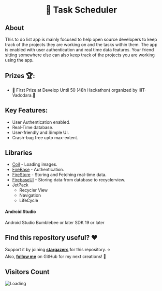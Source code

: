 <h1 align="center"> 🚀 Task Scheduler</h1>

## About
This to do list app is mainly focused to help open source developers to keep track of the projects they are working on and the tasks within them. The app is enabled with user authentication and real time data features. Your friend sitting somewhere else can also keep track of the projects you are working using the app. 

## Prizes :trophy::
- :tada: First Prize at Develop Until 50 (48h Hackathon) organized by IIIT-Vadodara.🤩

## Key Features:
- User Authentication enabled.
- Real-Time database.
- User-friendly and Simple UI.
- Crash-bug free upto max-extent.

## Libraries
- [Coil](https://github.com/coil-kt/coil) - Loading images.
- [FireBase](https://firebase.google.com/) - Authentication.
- [FireStore](https://firebase.google.com/products/firestore) - Storing and Fetching real-time data.
- [FirebaseUI](https://github.com/firebase/FirebaseUI-Android) - Storing data from database to recyclerview. 
- JetPack
   - Recycler View
   - Navigation
   - LifeCycle
 
#### Android Studio
Android Studio Bumblebee or later
SDK 19 or later

## Find this repository useful? :heart:
Support it by joining __[stargazers](https://github.com/AmartyaSingh97/android-To-Do-List-App/stargazers)__ for this repository. :star: <br>
Also, __[follow me](https://github.com/AmartyaSingh97)__ on GitHub for my next creations! 🤩

## Visitors Count

<img align="left" src = "https://profile-counter.glitch.me/Task-Scheduler/count.svg" alt ="Loading">
